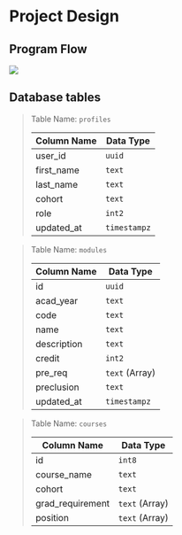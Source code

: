 # Project Design

## Program Flow
<img src="https://docs.google.com/drawings/d/e/2PACX-1vQamgQyQ7oZyEviaxv7FyfYWDPkXb1y1xG97Mu0VX3bFAPHFyPpA9eYhw9D_LpexOsuIqnteNDkxnor/pub?w=960&amp;h=720">

## Database tables

> Table Name: `profiles`
> 
> | Column Name | Data Type |
> | --- | --- |
> | user_id | `uuid` |
> | first_name | `text` |
> | last_name | `text` |
> | cohort | `text` |
> | role | `int2` |
> | updated_at | `timestampz` |

> Table Name: `modules`
> 
> | Column Name | Data Type |
> | --- | --- |
> | id | `uuid` |
> | acad_year | `text` |
> | code | `text` |
> | name | `text` |
> | description | `text` |
> | credit | `int2` |
> | pre_req | `text` (Array) |
> | preclusion | `text` |
> | updated_at | `timestampz` |

> Table Name: `courses`
> 
> | Column Name | Data Type |
> | --- | --- |
> | id | `int8` |
> | course_name | `text` |
> | cohort | `text` |
> | grad_requirement | `text` (Array) |
> | position | `text` (Array) |
